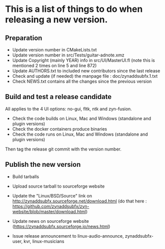 # This is a list of things to do when releasing a new version.

## Preparation

- Update version number in CMakeLists.txt
- Update version number in src/Tests/guitar-adnote.xmz
- Update Copyright (mainly YEAR) info in src/UI/MasterUI.fl (note this is mentioned 2 times on line 5 and line 872)
- Update AUTHORS.txt to included new contributors since the last release
- Check and update (if needed) the manpage file : doc/zynaddsubfx.1.txt
- Check NEWS.txt contains all the changes since the previous version

## Build and test a release candidate

All applies to the 4 UI options: no-gui, fltk, ntk and zyn-fusion.

- Check the code builds on Linux, Mac and Windows (standalone and plugin versions)
- Check the docker containers produce binaries
- Check the code runs on Linux, Mac and Windows (standalone and plugin versions)

Then tag the release git commit with the version number.

## Publish the new version

- Build tarballs
- Upload source tarball to sourceforge website
- Update the "Linux/BSD/Source" link on http://zynaddsubfx.sourceforge.net/download.html (do that here : https://github.com/zynaddsubfx/zyn-website/blob/master/download.html)

- Update news on sourceforge website (https://zynaddsubfx.sourceforge.io/news.html)
- Issue release announcement to linux-audio-announce, zynaddsubfx-user, kvr,
  linux-musicians
